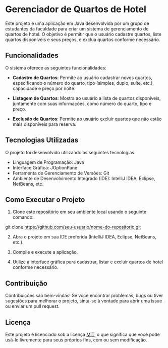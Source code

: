# Gerenciador de Quartos de Hotel

Este projeto é uma aplicação em Java desenvolvida por um grupo de estudantes da faculdade para criar um sistema de gerenciamento de quartos de hotel. O objetivo é permitir que o usuário cadastre quartos, liste quartos disponíveis e seus preços, e exclua quartos conforme necessário.

## Funcionalidades

O sistema oferece as seguintes funcionalidades:

- **Cadastro de Quartos**: Permite ao usuário cadastrar novos quartos, especificando o número do quarto, tipo (simples, duplo, suíte, etc.), capacidade e preço por noite.

- **Listagem de Quartos**: Mostra ao usuário a lista de quartos disponíveis, juntamente com suas informações, como número do quarto, tipo e preço.

- **Exclusão de Quartos**: Permite ao usuário excluir quartos que não estão mais disponíveis para reserva.

## Tecnologias Utilizadas

O projeto foi desenvolvido utilizando as seguintes tecnologias:

- Linguagem de Programação: Java
- Interface Gráfica: JOptionPane
- Ferramenta de Gerenciamento de Versões: Git
- Ambiente de Desenvolvimento Integrado (IDE): IntelliJ IDEA, Eclipse, NetBeans, etc.

## Como Executar o Projeto

1. Clone este repositório em seu ambiente local usando o seguinte comando:

git clone https://github.com/seu-usuario/nome-do-repositorio.git

2. Abra o projeto em sua IDE preferida (IntelliJ IDEA, Eclipse, NetBeans, etc.).

3. Compile e execute a aplicação.

4. Utilize a interface gráfica para cadastrar, listar e excluir quartos de hotel conforme necessário.

## Contribuição

Contribuições são bem-vindas! Se você encontrar problemas, bugs ou tiver sugestões para melhorar o projeto, sinta-se à vontade para abrir uma issue ou enviar um pull request.

## Licença

Este projeto é licenciado sob a licença [MIT](LICENSE), o que significa que você pode usá-lo livremente para seus próprios fins, com ou sem modificação.
